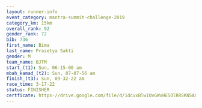 ```yaml
---
layout: runner-info 
event_category: mantra-summit-challenge-2019 
category_km: 15km 
overall_rank: 92
gender_rank: 72
bib: 736
first_name: Bima
last_name: Prasetya Sakti
gender: M
team_name: BJTM
start_(t1): Sun, 06-15-00 am
mbah_kamad_(t2): Sun, 07-07-56 am
finish_(t3): Sun, 09-32-22 am
race_time: 3-17-22
status: FINISHER
certficate: https-//drive.google.com/file/d/1dcvxBlw1OvGWvHE5OlRRSKN5ACnTLO4R/view?usp=sharing
---
```

